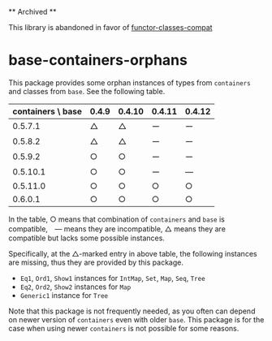 ** Archived **

This library is abandoned in favor of [functor-classes-compat](https://hackage.haskell.org/package/functor-classes-compat)

# base-containers-orphans

This package provides some orphan instances of types from `containers` and classes from `base`. See the following table.

|containers \\ base|0.4.9|0.4.10|0.4.11|0.4.12|
|------------------|-----|------|------|------|
|           0.5.7.1| △  |  △  |  ー  | ー   |
|           0.5.8.2| △  |  △  |  ー  | ー   |
|           0.5.9.2| ○  |  ○  |  ー  |  ー  |
|          0.5.10.1| ○  |  ○  | ー   | ―   |
|          0.5.11.0| ○  |  ○  | ○   | ○   |
|           0.6.0.1| ○  |  ○  | ○   | ○   |

In the table, ○ means that combination of `containers` and `base` is compatible,　― means they are incompatible, △ means they are compatible but lacks some possible instances.

Specifically, at the △-marked entry in above table, the following instances are missing, thus they are provided by this package.

* `Eq1`, `Ord1`, `Show1` instances for `IntMap`, `Set`, `Map`, `Seq`, `Tree`
* `Eq2`, `Ord2`, `Show2` instances for `Map`
* `Generic1` instance for `Tree`

Note that this package is not frequently needed, as you often can depend on newer version of `containers` even with older `base`. This package is for the case when using newer `containers` is not possible for some reasons.
